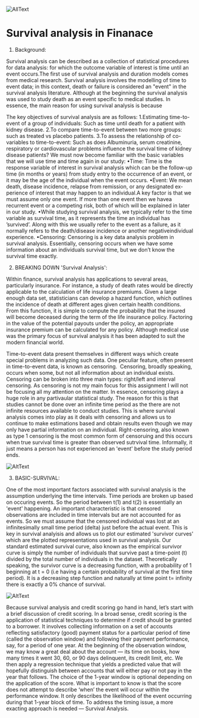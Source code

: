 ![AllText](https://github.com/ULStats/MA4128Assessment-2018/blob/master/Finance.jpg)

Survival analysis in Finanace
===================================
1) Background:

Survival analysis can be described as a collection of statistical procedures for data analysis:  for which the outcome variable of interest is time until an event occurs.The first use of survival analysis and duration models comes from medical research.
Survival analysis involves the modelling of time to event data; in this context, death or failure
is considered an "event" in the survival analysis literature. Although at the beginning the
survival analysis was used to study death as an event specific to medical studies.
In essence, the main reason for using survival analysis is because 

The key objectives of survival analysis are as follows:
1.Estimating time-to-event of a group of individuals:
Such as time until death for a patient with kidney disease.
2.To compare time-to-event between two more groups:
such as treated vs placebo patients.
3.To assess the relationship of co-variables to time-to-event:
Such as does Albuminuria, serum creatinine, respiratory or cardiovascular problems influence the survival time of kidney disease patients? We must now become familiar with the basic variables that we will use time and time again in our study:
•Time:
Time is the response variable of interest in survival analysis which can be the follow-up time (in months or years) from study entry to the occurrence of an event, or it may be the age of the individual when the event occurs.
•Event:
We mean death, disease incidence, relapse from remission, or any designated ex-perience of interest that may happen to an individual.A key factor is that we must assume only one event.  If more than one event then we havea recurrent event or a competing risk, both of which will be explained in later in our study.
•While studying survival analysis, we typically refer to the time variable as survival time, as it represents the time an individual has ’survived’.  Along with this we usually refer to the event as a failure, as it normally refers to the death/disease incidence or another negativeindividual experience.
•Censoring:
Censoring  is  a  key  data  analysis  problem  in  survival  analysis.   Essentially, censoring occurs when we have some information about an individuals survival time, but we don’t know the survival time exactly.

2) BREAKING DOWN 'Survival Analysis':

Within finance, survival analysis has applications to several areas, particularly insurance. For instance, a study of death rates would be directly applicable to the calculation of life insurance premiums. Given a large enough data set, statisticians can develop a hazard function, which outlines the incidence of death at different ages given certain health conditions. From this function, it is simple to compute the probability that the insured will become deceased during the term of the life insurance policy. Factoring in the value of the potential payouts under the policy, an appropriate insurance premium can be calculated for any policy.
Although medical use was the primary focus of survival analysis it has been adapted to suit the modern financial world.

Time-to-event data present themselves in different ways which create special problems in analyzing
such data. One peculiar feature, often present in time-to-event data, is known as censoring. 
Censoring, broadly speaking, occurs when some, but not all information about an individual exists.
Censoring can be broken into three main types: right/left and interval censoring. As censoring is not my main focus for this assignment 
I will not be focusing all my attention on the matter. In essence, censoring plays a huge role in any partivaular statistical study. The reason for this is that studies cannot be done over an infinite time period as the there are not infinite resources available to conduct studies. This is where survival analysis comes into play as it deals with censoring and allows us to continue to make estimations based and obtain results even though we may only have partial information on an individual. Right-censoring, also known as type 1 censoring is the most common form of censoruing and this occurs when true survival time is greater than observed sutrvival time. Informally, it just means a person has not experienced an 'event' before the study period ends.

![AltText](https://github.com/ULStats/MA4128Assessment-2018/blob/master/Rightcensoring.png)

3) BASIC-SURVIVAL:

One of the most important factors associated with survival analysis is the assumption underlying the time intervals. Time periods are broken up based on occuring events. So the period between t(1) and t(2) is essentially an 'event' happening. An important characteristic is that censored observations are included in time intervals but are not accounted for as events. So we must assume that the censored individual was lost at an infinitesimally small time period (delta) just before the actual event. This is key in survival analyisis and allows us to plot our estimated 'survivor curves' which are the plotted representations used in survival analysis.
Our standard estimated survival curve, also known as the empirical survivor curve is simply the number of individuals that survive past a time-point (t) divided by the total number of individuals in the dataset.
Theoretically speaking, the survivor curve is a decreasing function, with a probability of 1 beginning at t = 0 (i.e having a certain probability of survival at the first time period).
It is a decreasing step function and naturally at time point t= infinity there is exactly a 0% chance of survival.

![AltText](https://github.com/ULStats/MA4128Assessment-2018/blob/master/Survivalfunction.png)

Because survival analysis and credit scoring go hand in hand, let’s start with a brief discussion of credit scoring. In a
broad sense, credit scoring is the application of statistical techniques to determine if credit should be granted to a borrower. It
involves collecting information on a set of accounts reflecting satisfactory (good) payment status for a particular period of
time (called the observation window) and following their payment performance, say, for a period of one year. At the beginning
of the observation window, we may know a great deal about the account — its time on books, how many times it went 30, 60, or
90 days delinquent, its credit limit, etc. We then apply a regression technique that yields a predicted value that will hopefully
distinguish between accounts that will either pay or not pay in the year that follows. The choice of the 1-year window is optional
depending on the application of the score. What is important to know is that the score does not attempt to describe ‘when’ the
event will occur within the performance window. It only describes the likelihood of the event occurring during that 1-year block
of time. To address the timing issue, a more exacting approach is needed — Survival Analysis.
